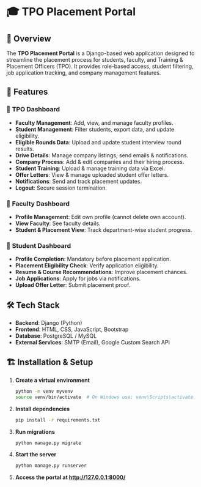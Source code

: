 # 🎓 TPO Placement Portal

## 📌 Overview

The **TPO Placement Portal** is a Django-based web application designed to streamline the placement process for students, faculty, and Training & Placement Officers (TPO). It provides role-based access, student filtering, job application tracking, and company management features.

## 🚀 Features

### 🔹 **TPO Dashboard**

- **Faculty Management**: Add, view, and manage faculty profiles.
- **Student Management**: Filter students, export data, and update eligibility.
- **Eligible Rounds Data**: Upload and update student interview round results.
- **Drive Details**: Manage company listings, send emails & notifications.
- **Company Process**: Add & edit companies and their hiring process.
- **Student Training**: Upload & manage training data via Excel.
- **Offer Letters**: View & manage uploaded student offer letters.
- **Notifications**: Send and track placement updates.
- **Logout**: Secure session termination.

### 🔹 **Faculty Dashboard**

- **Profile Management**: Edit own profile (cannot delete own account).
- **View Faculty**: See faculty details.
- **Student & Placement View**: Track department-wise student progress.

### 🔹 **Student Dashboard**

- **Profile Completion**: Mandatory before placement application.
- **Placement Eligibility Check**: Verify application eligibility.
- **Resume & Course Recommendations**: Improve placement chances.
- **Job Applications**: Apply for jobs via notifications.
- **Upload Offer Letter**: Submit placement proof.

## 🛠️ Tech Stack

- **Backend**: Django (Python)
- **Frontend**: HTML, CSS, JavaScript, Bootstrap
- **Database**: PostgreSQL / MySQL
- **External Services**: SMTP (Email), Google Custom Search API

## 🏗️ Installation & Setup

1. **Create a virtual environment**

   ```sh
   python -m venv myvenv
   source venv/bin/activate  # On Windows use: venv\Scripts\activate

   ```

2. **Install dependencies**

   ```sh
   pip install -r requirements.txt

   ```

3. **Run migrations**

   ```sh
   python manage.py migrate

   ```

4. **Start the server**

   ```sh
   python manage.py runserver

   ```

5. **Access the portal at http://127.0.0.1:8000/**
